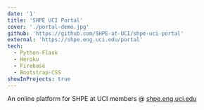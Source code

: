 ```yaml
---
date: '1'
title: 'SHPE UCI Portal'
cover: './portal-demo.jpg'
github: 'https://github.com/SHPE-at-UCI/shpe-uci-portal'
external: 'https://shpe.eng.uci.edu/portal'
tech:
  - Python-Flask
  - Heroku
  - Firebase
  - Bootstrap-CSS
showInProjects: true
---
```


An online platform for SHPE at UCI members @ [shpe.eng.uci.edu](https://shpe.eng.uci.edu)

